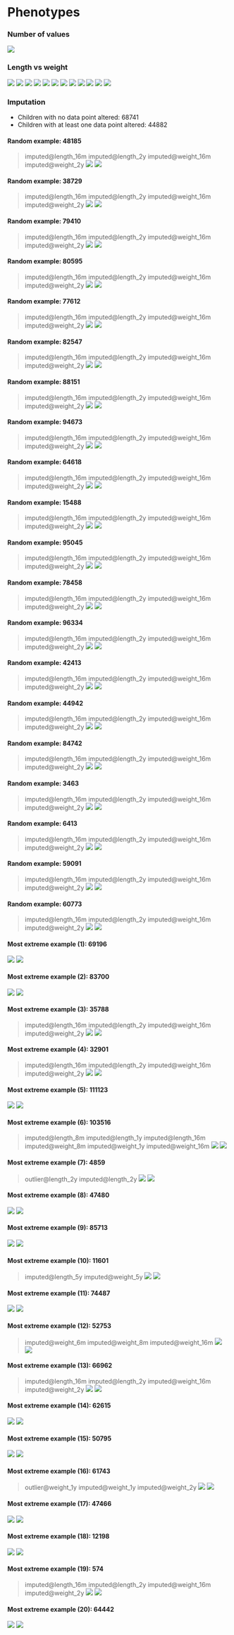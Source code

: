# Phenotypes
### Number of values
![](plots/n.png)
### Length vs weight
![](plots/length_weight_1.png)
![](plots/length_weight_2.png)
![](plots/length_weight_3.png)
![](plots/length_weight_4.png)
![](plots/length_weight_5.png)
![](plots/length_weight_6.png)
![](plots/length_weight_7.png)
![](plots/length_weight_8.png)
![](plots/length_weight_9.png)
![](plots/length_weight_10.png)
![](plots/length_weight_11.png)
![](plots/length_weight_12.png)
### Imputation
- Children with no data point altered: 68741
- Children with at least one data point altered: 44882
#### Random example: 48185
> imputed@length_16m imputed@length_2y imputed@weight_16m imputed@weight_2y
![](plots/48185_length.png)
![](plots/48185_weight.png)
#### Random example: 38729
> imputed@length_16m imputed@length_2y imputed@weight_16m imputed@weight_2y
![](plots/38729_length.png)
![](plots/38729_weight.png)
#### Random example: 79410
> imputed@length_16m imputed@length_2y imputed@weight_16m imputed@weight_2y
![](plots/79410_length.png)
![](plots/79410_weight.png)
#### Random example: 80595
> imputed@length_16m imputed@length_2y imputed@weight_16m imputed@weight_2y
![](plots/80595_length.png)
![](plots/80595_weight.png)
#### Random example: 77612
> imputed@length_16m imputed@length_2y imputed@weight_16m imputed@weight_2y
![](plots/77612_length.png)
![](plots/77612_weight.png)
#### Random example: 82547
> imputed@length_16m imputed@length_2y imputed@weight_16m imputed@weight_2y
![](plots/82547_length.png)
![](plots/82547_weight.png)
#### Random example: 88151
> imputed@length_16m imputed@length_2y imputed@weight_16m imputed@weight_2y
![](plots/88151_length.png)
![](plots/88151_weight.png)
#### Random example: 94673
> imputed@length_16m imputed@length_2y imputed@weight_16m imputed@weight_2y
![](plots/94673_length.png)
![](plots/94673_weight.png)
#### Random example: 64618
> imputed@length_16m imputed@length_2y imputed@weight_16m imputed@weight_2y
![](plots/64618_length.png)
![](plots/64618_weight.png)
#### Random example: 15488
> imputed@length_16m imputed@length_2y imputed@weight_16m imputed@weight_2y
![](plots/15488_length.png)
![](plots/15488_weight.png)
#### Random example: 95045
> imputed@length_16m imputed@length_2y imputed@weight_16m imputed@weight_2y
![](plots/95045_length.png)
![](plots/95045_weight.png)
#### Random example: 78458
> imputed@length_16m imputed@length_2y imputed@weight_16m imputed@weight_2y
![](plots/78458_length.png)
![](plots/78458_weight.png)
#### Random example: 96334
> imputed@length_16m imputed@length_2y imputed@weight_16m imputed@weight_2y
![](plots/96334_length.png)
![](plots/96334_weight.png)
#### Random example: 42413
> imputed@length_16m imputed@length_2y imputed@weight_16m imputed@weight_2y
![](plots/42413_length.png)
![](plots/42413_weight.png)
#### Random example: 44942
> imputed@length_16m imputed@length_2y imputed@weight_16m imputed@weight_2y
![](plots/44942_length.png)
![](plots/44942_weight.png)
#### Random example: 84742
> imputed@length_16m imputed@length_2y imputed@weight_16m imputed@weight_2y
![](plots/84742_length.png)
![](plots/84742_weight.png)
#### Random example: 3463
> imputed@length_16m imputed@length_2y imputed@weight_16m imputed@weight_2y
![](plots/3463_length.png)
![](plots/3463_weight.png)
#### Random example: 6413
> imputed@length_16m imputed@length_2y imputed@weight_16m imputed@weight_2y
![](plots/6413_length.png)
![](plots/6413_weight.png)
#### Random example: 59091
> imputed@length_16m imputed@length_2y imputed@weight_16m imputed@weight_2y
![](plots/59091_length.png)
![](plots/59091_weight.png)
#### Random example: 60773
> imputed@length_16m imputed@length_2y imputed@weight_16m imputed@weight_2y
![](plots/60773_length.png)
![](plots/60773_weight.png)
#### Most extreme example (1): 69196
> 
![](plots/69196_length.png)
![](plots/69196_weight.png)
#### Most extreme example (2): 83700
> 
![](plots/83700_length.png)
![](plots/83700_weight.png)
#### Most extreme example (3): 35788
> imputed@length_16m imputed@length_2y imputed@weight_16m imputed@weight_2y
![](plots/35788_length.png)
![](plots/35788_weight.png)
#### Most extreme example (4): 32901
> imputed@length_16m imputed@length_2y imputed@weight_16m imputed@weight_2y
![](plots/32901_length.png)
![](plots/32901_weight.png)
#### Most extreme example (5): 111123
> 
![](plots/111123_length.png)
![](plots/111123_weight.png)
#### Most extreme example (6): 103516
> imputed@length_8m imputed@length_1y imputed@length_16m imputed@weight_8m imputed@weight_1y imputed@weight_16m
![](plots/103516_length.png)
![](plots/103516_weight.png)
#### Most extreme example (7): 4859
> outlier@length_2y imputed@length_2y
![](plots/4859_length.png)
![](plots/4859_weight.png)
#### Most extreme example (8): 47480
> 
![](plots/47480_length.png)
![](plots/47480_weight.png)
#### Most extreme example (9): 85713
> 
![](plots/85713_length.png)
![](plots/85713_weight.png)
#### Most extreme example (10): 11601
> imputed@length_5y imputed@weight_5y
![](plots/11601_length.png)
![](plots/11601_weight.png)
#### Most extreme example (11): 74487
> 
![](plots/74487_length.png)
![](plots/74487_weight.png)
#### Most extreme example (12): 52753
> imputed@weight_6m imputed@weight_8m imputed@weight_16m
![](plots/52753_length.png)
![](plots/52753_weight.png)
#### Most extreme example (13): 66962
> imputed@length_16m imputed@length_2y imputed@weight_16m imputed@weight_2y
![](plots/66962_length.png)
![](plots/66962_weight.png)
#### Most extreme example (14): 62615
> 
![](plots/62615_length.png)
![](plots/62615_weight.png)
#### Most extreme example (15): 50795
> 
![](plots/50795_length.png)
![](plots/50795_weight.png)
#### Most extreme example (16): 61743
> outlier@weight_1y imputed@weight_1y imputed@weight_2y
![](plots/61743_length.png)
![](plots/61743_weight.png)
#### Most extreme example (17): 47466
> 
![](plots/47466_length.png)
![](plots/47466_weight.png)
#### Most extreme example (18): 12198
> 
![](plots/12198_length.png)
![](plots/12198_weight.png)
#### Most extreme example (19): 574
> imputed@length_16m imputed@length_2y imputed@weight_16m imputed@weight_2y
![](plots/574_length.png)
![](plots/574_weight.png)
#### Most extreme example (20): 64442
> 
![](plots/64442_length.png)
![](plots/64442_weight.png)
